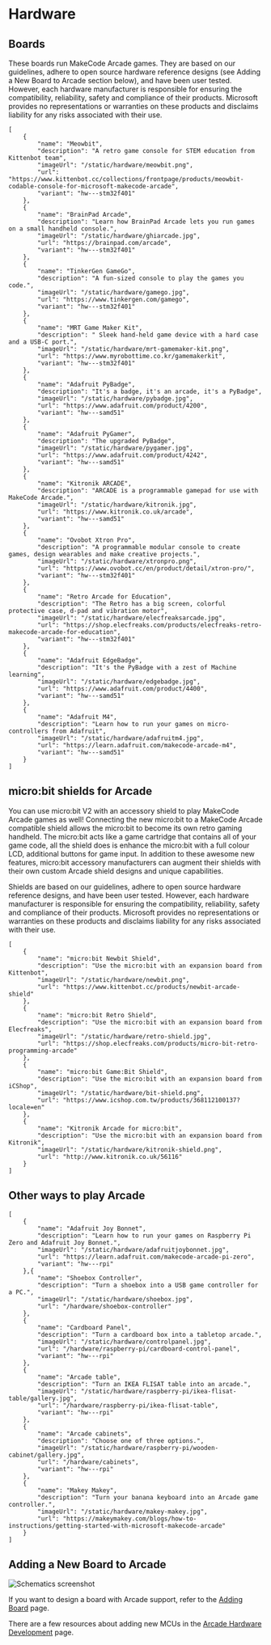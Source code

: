 # Hardware

## Boards

These boards run MakeCode Arcade games. They are based on our guidelines, adhere to open source hardware reference designs (see Adding a New Board to Arcade section below), and have been user tested.  However, each hardware manufacturer is responsible for ensuring the compatibility, reliability, safety and compliance of their products. Microsoft provides no representations or warranties on these products and disclaims liability for any risks associated with their use.

```codecard
[
    {
        "name": "Meowbit",
        "description": "A retro game console for STEM education from Kittenbot team",
        "imageUrl": "/static/hardware/meowbit.png",
        "url": "https://www.kittenbot.cc/collections/frontpage/products/meowbit-codable-console-for-microsoft-makecode-arcade",
        "variant": "hw---stm32f401"
    },
    {
        "name": "BrainPad Arcade",
        "description": "Learn how BrainPad Arcade lets you run games on a small handheld console.",
        "imageUrl": "/static/hardware/ghiarcade.jpg",
        "url": "https://brainpad.com/arcade",
        "variant": "hw---stm32f401"
    },
    {
        "name": "TinkerGen GameGo",
        "description": "A fun-sized console to play the games you code.",
        "imageUrl": "/static/hardware/gamego.jpg",
        "url": "https://www.tinkergen.com/gamego",
        "variant": "hw---stm32f401"
    },
    {
        "name": "MRT Game Maker Kit",
        "description": " Sleek hand-held game device with a hard case and a USB-C port.",
        "imageUrl": "/static/hardware/mrt-gamemaker-kit.png",
        "url": "https://www.myrobottime.co.kr/gamemakerkit",
        "variant": "hw---stm32f401"
    },
    {
        "name": "Adafruit PyBadge",
        "description": "It's a badge, it's an arcade, it's a PyBadge",
        "imageUrl": "/static/hardware/pybadge.jpg",
        "url": "https://www.adafruit.com/product/4200",
        "variant": "hw---samd51"
    },
    {
        "name": "Adafruit PyGamer",
        "description": "The upgraded PyBadge",
        "imageUrl": "/static/hardware/pygamer.jpg",
        "url": "https://www.adafruit.com/product/4242",
        "variant": "hw---samd51"
    },
    {
        "name": "Kitronik ARCADE",
        "description": "ARCADE is a programmable gamepad for use with MakeCode Arcade.",
        "imageUrl": "/static/hardware/kitronik.jpg",
        "url": "https://www.kitronik.co.uk/arcade",
        "variant": "hw---samd51"
    },
    {
        "name": "Ovobot Xtron Pro",
        "description": "A programmable modular console to create games, design wearables and make creative projects.",
        "imageUrl": "/static/hardware/xtronpro.png",
        "url": "https://www.ovobot.cc/en/product/detail/xtron-pro/",
        "variant": "hw---stm32f401"
    },
    {
        "name": "Retro Arcade for Education",
        "description": "The Retro has a big screen, colorful protective case, d-pad and vibration motor",
        "imageUrl": "/static/hardware/elecfreaksarcade.jpg",
        "url": "https://shop.elecfreaks.com/products/elecfreaks-retro-makecode-arcade-for-education",
        "variant": "hw---stm32f401"
    },
    {
        "name": "Adafruit EdgeBadge",
        "description": "It's the PyBadge with a zest of Machine learning",
        "imageUrl": "/static/hardware/edgebadge.jpg",
        "url": "https://www.adafruit.com/product/4400",
        "variant": "hw---samd51"
    },
    {
        "name": "Adafruit M4",
        "description": "Learn how to run your games on micro-controllers from Adafruit",
        "imageUrl": "/static/hardware/adafruitm4.jpg",
        "url": "https://learn.adafruit.com/makecode-arcade-m4",
        "variant": "hw---samd51"
    }
]
```
##  micro:bit shields for Arcade

You can use micro:bit V2 with an accessory shield to play MakeCode Arcade games as well! Connecting the new micro:bit to a MakeCode Arcade compatible shield allows the micro:bit to become its own retro gaming handheld. The micro:bit acts like a game cartridge that contains all of your game code, all the shield does is enhance the micro:bit with a full colour LCD, additional buttons for game input. In addition to these awesome new features, micro:bit accessory manufacturers can augment their shields with their own custom Arcade shield designs and unique capabilities.

Shields are based on our guidelines, adhere to open source hardware reference designs, and have been user tested.  However, each hardware manufacturer is responsible for ensuring the compatibility, reliability, safety and compliance of their products. Microsoft provides no representations or warranties on these products and disclaims liability for any risks associated with their use.

```codecard
[
    {
        "name": "micro:bit Newbit Shield",
        "description": "Use the micro:bit with an expansion board from Kittenbot",
        "imageUrl": "/static/hardware/newbit.png",
        "url": "https://www.kittenbot.cc/products/newbit-arcade-shield"
    },
    {
        "name": "micro:bit Retro Shield",
        "description": "Use the micro:bit with an expansion board from Elecfreaks",
        "imageUrl": "/static/hardware/retro-shield.jpg",
        "url": "https://shop.elecfreaks.com/products/micro-bit-retro-programming-arcade"
    },
    {
        "name": "micro:bit Game:Bit Shield",
        "description": "Use the micro:bit with an expansion board from iCShop",
        "imageUrl": "/static/hardware/bit-shield.png",
        "url": "https://www.icshop.com.tw/products/368112100137?locale=en"
    },
    {
        "name": "Kitronik Arcade for micro:bit",
        "description": "Use the micro:bit with an expansion board from Kitronik",
        "imageUrl": "/static/hardware/kitronik-shield.png",
        "url": "http://www.kitronik.co.uk/56116"
    }
]
```
## Other ways to play Arcade

```codecard
[
    {
        "name": "Adafruit Joy Bonnet",
        "description": "Learn how to run your games on Raspberry Pi Zero and Adafruit Joy Bonnet.",
        "imageUrl": "/static/hardware/adafruitjoybonnet.jpg",
        "url": "https://learn.adafruit.com/makecode-arcade-pi-zero",
        "variant": "hw---rpi"
    },{
        "name": "Shoebox Controller",
        "description": "Turn a shoebox into a USB game controller for a PC.",
        "imageUrl": "/static/hardware/shoebox.jpg",
        "url": "/hardware/shoebox-controller"
    },
    {
        "name": "Cardboard Panel",
        "description": "Turn a cardboard box into a tabletop arcade.",
        "imageUrl": "/static/hardware/controlpanel.jpg",
        "url": "/hardware/raspberry-pi/cardboard-control-panel",
        "variant": "hw---rpi"
    },
    {
        "name": "Arcade table",
        "description": "Turn an IKEA FLISAT table into an arcade.",
        "imageUrl": "/static/hardware/raspberry-pi/ikea-flisat-table/gallery.jpg",
        "url": "/hardware/raspberry-pi/ikea-flisat-table",
        "variant": "hw---rpi"
    },
    {
        "name": "Arcade cabinets",
        "description": "Choose one of three options.",
        "imageUrl": "/static/hardware/raspberry-pi/wooden-cabinet/gallery.jpg",
        "url": "/hardware/cabinets",
        "variant": "hw---rpi"
    },
    {
        "name": "Makey Makey",
        "description": "Turn your banana keyboard into an Arcade game controller.",
        "imageUrl": "/static/hardware/makey-makey.jpg",
        "url": "https://makeymakey.com/blogs/how-to-instructions/getting-started-with-microsoft-makecode-arcade"
    }
]
```

## Adding a New Board to Arcade

![Schematics screenshot](/static/hardware/screen-framed.png)

If you want to design a board with Arcade support, refer to the [Adding Board](/hardware/adding) page.

There are a few resources about adding new MCUs in the
[Arcade Hardware Development](/hardware/dev) page.
